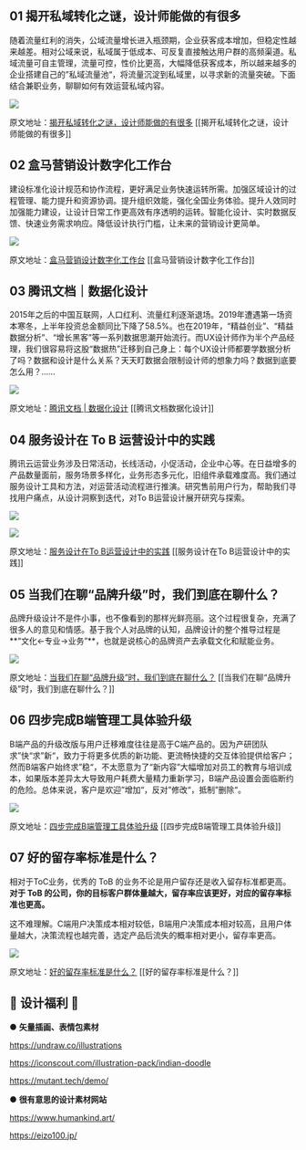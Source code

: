 ##  01 揭开私域转化之谜，设计师能做的有很多

随着流量红利的消失，公域流量增长进入瓶颈期，企业获客成本增加，但稳定性越来越差。相对公域来说，私域属于低成本、可反复直接触达用户群的高频渠道。私域流量可自主管理，流量可控，性价比更高，大幅降低获客成本，所以越来越多的企业搭建自己的”私域流量池“，将流量沉淀到私域里，以寻求新的流量突破。下面结合兼职业务，聊聊如何有效运营私域内容。

![](https://cdn.wallleap.cn/img%2Fpic%2Fillustrtion%2F202210311040758.png)

原文地址：[揭开私域转化之谜，设计师能做的有很多](https://mp.weixin.qq.com/s?__biz=MzAwNTc0NDExMA==&mid=2650285977&idx=1&sn=4b4bbc02a14ad7abe16aec666681d32d&scene=21#wechat_redirect)
[[揭开私域转化之谜，设计师能做的有很多]]


##  02 盒马营销设计数字化工作台

建设标准化设计规范和协作流程，更好满足业务快速运转所需。加强区域设计的过程管理、能力提升和资源协调。提升组织效能，强化全国业务体验。提升人效同时加强能力建设，让设计日常工作更高效有序透明的运转。智能化设计、实时数据反馈、快速业务需求响应。降低设计执行门槛，让未来的营销设计更简单。

![](https://cdn.wallleap.cn/img%2Fpic%2Fillustrtion%2F202210311040590.png)

原文地址：[盒马营销设计数字化工作台](https://mp.weixin.qq.com/s?__biz=MzI5NDI3MDI0NQ==&mid=2247524833&idx=1&sn=810000bc47548a8a3ff51c66b986f641&scene=21#wechat_redirect)
[[盒马营销设计数字化工作台]]



##  03 腾讯文档｜数据化设计

2015年之后的中国互联网，人口红利、流量红利逐渐退场。2019年遭遇第一场资本寒冬，上半年投资总金额同比下降了58.5%。也在2019年，“精益创业”、“精益数据分析”、“增长黑客”等一系列数据思潮开始流行。而UX设计师作为半个产品经理，我们很容易将这股“数据热”迁移到自己身上：每个UX设计师都要学数据分析了吗？数据和设计是什么关系？天天盯数据会限制设计师的想象力吗？数据到底要怎么用？……

![](https://cdn.wallleap.cn/img%2Fpic%2Fillustrtion%2F202210311044149.png)

原文地址：[腾讯文档 | 数据化设计](https://mp.weixin.qq.com/s?__biz=MjM5NzQxMDkwMg==&mid=2655430458&idx=1&sn=0fd7d09df565e1e2b62bd243936d2dcb&scene=21#wechat_redirect)
[[腾讯文档数据化设计]]




##  04 服务设计在 To B 运营设计中的实践

腾讯云运营业务涉及日常活动，长线活动，小促活动，企业中心等。在日益增多的产品数量面前，服务场景多样化，业务形态多元化，旧组件承载难度高。我们通过服务设计工具和方法，对运营活动流程进行推演。研究售前用户行为，帮助我们寻找用户痛点，从设计洞察到迭代，对To B运营设计展开研究与探索。

![](https://cdn.wallleap.cn/img%2Fpic%2Fillustrtion%2F202210311044431.png)

![](https://cdn.wallleap.cn/img%2Fpic%2Fillustrtion%2F202210311044097.png)

原文地址：[服务设计在To B运营设计中的实践](https://mp.weixin.qq.com/s?__biz=MTEwNTM0ODI0MQ==&mid=2653455774&idx=1&sn=46fd7f93005827f598dcf058543f1e81&scene=21#wechat_redirect)
[[服务设计在To B运营设计中的实践]]





##  05 当我们在聊“品牌升级”时，我们到底在聊什么？

品牌升级设计不是件小事，也不像看到的那样光鲜亮丽。这个过程很复杂，充满了很多人的意见和情感。基于我个人对品牌的认知，品牌设计的整个推导过程是**“文化←专业→业务”**，也就是说核心的品牌资产去承载文化和赋能业务。

![](https://cdn.wallleap.cn/img%2Fpic%2Fillustrtion%2F202210311046125.png)

原文地址：[当我们在聊“品牌升级”时，我们到底在聊什么？](https://mp.weixin.qq.com/s?__biz=Mzg5ODIyMzcxMg==&mid=2247486387&idx=1&sn=e5f36fda4ebe55dd026d37af847bb0df&scene=21#wechat_redirect)
[[当我们在聊“品牌升级”时，我们到底在聊什么？]]




##  06 四步完成B端管理工具体验升级

B端产品的升级改版与用户迁移难度往往是高于C端产品的。因为产研团队求”快“求”新“，致力于将更多优质的新功能、更流畅快捷的交互体验提供给客户；然而B端客户始终求”稳“，不太愿意为了“新内容”大幅增加对员工的教育与培训成本，如果版本差异太大导致用户耗费大量精力重新学习，B端产品设置会面临断约的危险。总体来说，客户是欢迎”增加“，反对”修改“，抵制”删除“。

![](https://cdn.wallleap.cn/img%2Fpic%2Fillustrtion%2F202210311046053.png)

原文地址：[四步完成B端管理工具体验升级](https://mp.weixin.qq.com/s?__biz=MzUyNjUwOTU3NQ==&mid=2247485200&idx=1&sn=ded13dd50859947256499d63a1e458d9&scene=21#wechat_redirect)
[[四步完成B端管理工具体验升级]]



##  07 好的留存率标准是什么？

相对于ToC业务，优秀的 ToB 的业务不论是用户留存还是收入留存标准都更高。**对于 ToB 的公司，你的目标客户群体量越大，留存率应该更好，对应的留存率标准也更高。**

这不难理解。C端用户决策成本相对较低，B端用户决策成本相对较高，且用户体量越大，决策流程也越完善，选定产品后流失的概率相对更小，留存率更高。

![](https://cdn.wallleap.cn/img%2Fpic%2Fillustrtion%2F202210311046630.png)

原文地址：[好的留存率标准是什么？](https://mp.weixin.qq.com/s?__biz=MzAxNTE5OTM3Ng==&mid=2649615466&idx=1&sn=2a9d1377248a25c2a109e340e5184347&scene=21#wechat_redirect)
[[好的留存率标准是什么？]]





## 🌟 设计福利 🌟

● **矢量插画、表情包素材**

https://undraw.co/illustrations

https://iconscout.com/illustration-pack/indian-doodle

https://mutant.tech/demo/

● **很有意思的设计素材网站**

https://www.humankind.art/

https://eizo100.jp/
